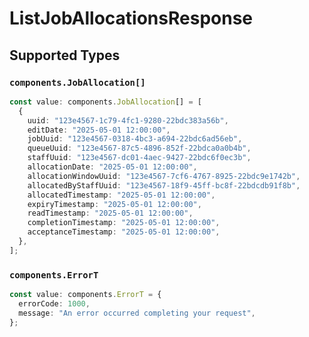 # ListJobAllocationsResponse


## Supported Types

### `components.JobAllocation[]`

```typescript
const value: components.JobAllocation[] = [
  {
    uuid: "123e4567-1c79-4fc1-9280-22bdc383a56b",
    editDate: "2025-05-01 12:00:00",
    jobUuid: "123e4567-0318-4bc3-a694-22bdc6ad56eb",
    queueUuid: "123e4567-87c5-4896-852f-22bdca0a0b4b",
    staffUuid: "123e4567-dc01-4aec-9427-22bdc6f0ec3b",
    allocationDate: "2025-05-01 12:00:00",
    allocationWindowUuid: "123e4567-7cf6-4767-8925-22bdc9e1742b",
    allocatedByStaffUuid: "123e4567-18f9-45ff-bc8f-22bdcdb91f8b",
    allocatedTimestamp: "2025-05-01 12:00:00",
    expiryTimestamp: "2025-05-01 12:00:00",
    readTimestamp: "2025-05-01 12:00:00",
    completionTimestamp: "2025-05-01 12:00:00",
    acceptanceTimestamp: "2025-05-01 12:00:00",
  },
];
```

### `components.ErrorT`

```typescript
const value: components.ErrorT = {
  errorCode: 1000,
  message: "An error occurred completing your request",
};
```

